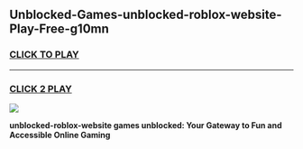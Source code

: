 
## Unblocked-Games-unblocked-roblox-website-Play-Free-g10mn
<h3>
<a href="https://premium76.site?title=unblocked-roblox-website&ref=18A1">CLICK TO PLAY</a></h3>
<hr>

<h3>
<a href="https://premium76.site?title=unblocked-roblox-website&ref=18A1">CLICK 2 PLAY</a>
  
</h3>

<a href="https://premium76.site?title=unblocked-roblox-website&ref=18A1"><img src="https://clearcache.store/games.png"></a>


**unblocked-roblox-website games unblocked: Your Gateway to Fun and Accessible Online Gaming**
